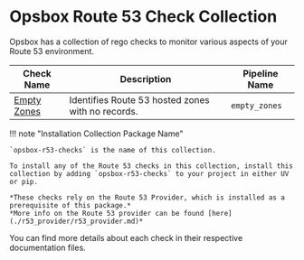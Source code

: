 # Opsbox Route 53 Check Collection

Opsbox has a collection of rego checks to monitor various aspects of your Route 53 environment.

| Check Name                        | Description                                                        | Pipeline Name          |
|-----------------------------------|--------------------------------------------------------------------|------------------------|
| [Empty Zones](./empty_zones.md)   | Identifies Route 53 hosted zones with no records.                  | `empty_zones`          |

!!! note "Installation Collection Package Name"

    `opsbox-r53-checks` is the name of this collection.

    To install any of the Route 53 checks in this collection, install this collection by adding `opsbox-r53-checks` to your project in either UV or pip.

    *These checks rely on the Route 53 Provider, which is installed as a prerequisite of this package.*
    *More info on the Route 53 provider can be found [here](./r53_provider/r53_provider.md)*

You can find more details about each check in their respective documentation files.